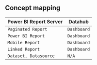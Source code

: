 ## Concept mapping 

| Power BI Report Server    | Datahub             |                                                                                               
| ------------------------- | ------------------- |
| `Paginated Report`        | `Dashboard`         |
| `Power BI Report`         | `Dashboard`         |
| `Mobile Report`           | `Dashboard`         |
| `Linked Report`           | `Dashboard`         |
| `Dataset, Datasource`     | `N/A`               |
